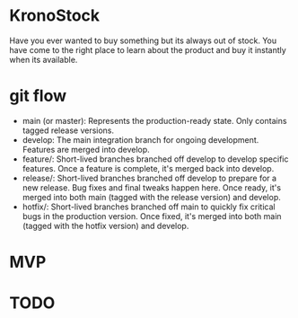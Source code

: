# KronoStock
Have you ever wanted to buy something but its always out of stock. You have come to the right place to learn about the product and buy it instantly when its available.
# git flow

- main (or master): Represents the production-ready state. Only contains tagged release versions.
- develop: The main integration branch for ongoing development. Features are merged into develop.
- feature/<feature-name>: Short-lived branches branched off develop to develop specific features. Once a feature is complete, it's merged back into develop.
- release/<version>: Short-lived branches branched off develop to prepare for a new release. Bug fixes and final tweaks happen here. Once ready, it's merged into both main (tagged with the release version) and develop.
- hotfix/<version>: Short-lived branches branched off main to quickly fix critical bugs in the production version. Once fixed, it's merged into both main (tagged with the hotfix version) and develop.

# MVP

# TODO
